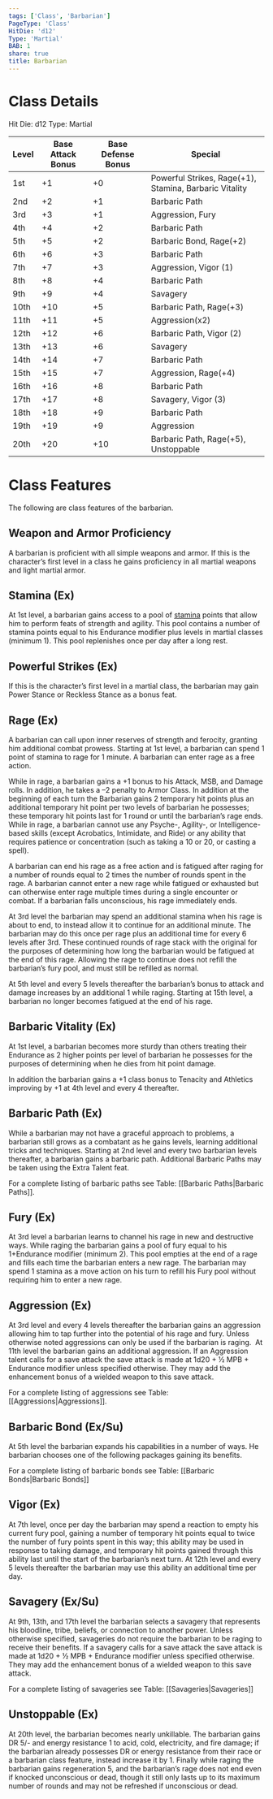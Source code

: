 ```yaml
---
tags: ['Class', 'Barbarian']
PageType: 'Class'
HitDie: 'd12'
Type: 'Martial'
BAB: 1
share: true
title: Barbarian
---
```

# Class Details
Hit Die:  d12
Type: Martial

| Level | Base Attack Bonus | Base Defense Bonus | Special                                                |
| ----- | ----------------- | ------------------ | ------------------------------------------------------ |
| 1st   | +1                | +0                 | Powerful Strikes, Rage(+1), Stamina, Barbaric Vitality |
| 2nd   | +2                | +1                 | Barbaric Path                                          |
| 3rd   | +3                | +1                 | Aggression, Fury                                       |
| 4th   | +4                | +2                 | Barbaric Path                                          |
| 5th   | +5                | +2                 | Barbaric Bond, Rage(+2)                                |
| 6th   | +6                | +3                 | Barbaric Path                                          |
| 7th   | +7                | +3                 | Aggression, Vigor (1)                                  |
| 8th   | +8                | +4                 | Barbaric Path                                          |
| 9th   | +9                | +4                 | Savagery                                               |
| 10th  | +10               | +5                 | Barbaric Path, Rage(+3)                                |
| 11th  | +11               | +5                 | Aggression(x2)                                         |
| 12th  | +12               | +6                 | Barbaric Path, Vigor (2)                               |
| 13th  | +13               | +6                 | Savagery                                               |
| 14th  | +14               | +7                 | Barbaric Path                                          |
| 15th  | +15               | +7                 | Aggression, Rage(+4)                                   |
| 16th  | +16               | +8                 | Barbaric Path                                          |
| 17th  | +17               | +8                 | Savagery, Vigor (3)                                    |
| 18th  | +18               | +9                 | Barbaric Path                                          |
| 19th  | +19               | +9                 | Aggression                                             |
| 20th  | +20               | +10                | Barbaric Path, Rage(+5), Unstoppable                   |

# Class Features

The following are class features of the barbarian. 

## Weapon and Armor Proficiency

A barbarian is proficient with all simple weapons and armor. If this is the character’s first level in a class he gains proficiency in all martial weapons and light martial armor.

## Stamina (Ex)

At 1st level, a barbarian gains access to a pool of <a href="/Combat%20Rules/Combat%20Statistics/#stamina">stamina</a> points that allow him to perform feats of strength and agility. This pool contains a number of stamina points equal to his Endurance modifier plus levels in martial classes (minimum 1). This pool replenishes once per day after a long rest.
## Powerful Strikes (Ex)

If this is the character’s first level in a martial class, the barbarian may gain Power Stance or Reckless Stance as a bonus feat.
## Rage (Ex)

A barbarian can call upon inner reserves of strength and ferocity, granting him additional combat prowess. Starting at 1st level, a barbarian can spend 1 point of stamina to rage for 1 minute. A barbarian can enter rage as a free action.

While in rage, a barbarian gains a +1 bonus to his Attack, MSB, and Damage rolls. In addition, he takes a –2 penalty to Armor Class. In addition at the beginning of each turn the Barbarian gains 2 temporary hit points plus an additional temporary hit point per two levels of barbarian he possesses; these temporary hit points last for 1 round or until the barbarian’s rage ends. While in rage, a barbarian cannot use any Psyche-, Agility-, or Intelligence-based skills (except Acrobatics, Intimidate, and Ride) or any ability that requires patience or concentration (such as taking a 10 or 20, or casting a spell).

A barbarian can end his rage as a free action and is fatigued after raging for a number of rounds equal to 2 times the number of rounds spent in the rage. A barbarian cannot enter a new rage while fatigued or exhausted but can otherwise enter rage multiple times during a single encounter or combat. If a barbarian falls unconscious, his rage immediately ends.

At 3rd level the barbarian may spend an additional stamina when his rage is about to end, to instead allow it to continue for an additional minute. The barbarian may do this once per rage plus an additional time for every 6 levels after 3rd. These continued rounds of rage stack with the original for the purposes of determining how long the barbarian would be fatigued at the end of this rage. Allowing the rage to continue does not refill the barbarian’s fury pool, and must still be refilled as normal.

At 5th level and every 5 levels thereafter the barbarian’s bonus to attack and damage increases by an additional 1 while raging. Starting at 15th level, a barbarian no longer becomes fatigued at the end of his rage.

## Barbaric Vitality (Ex)

At 1st level, a barbarian becomes more sturdy than others treating their Endurance as 2 higher points per level of barbarian he possesses for the purposes of determining when he dies from hit point damage.

In addition the barbarian gains a +1 class bonus to Tenacity and Athletics improving by +1 at 4th level and every 4 thereafter.

## Barbaric Path (Ex)

While a barbarian may not have a graceful approach to problems, a barbarian still grows as a combatant as he gains levels, learning additional tricks and techniques. Starting at 2nd level and every two barbarian levels thereafter, a barbarian gains a barbaric path. Additional Barbaric Paths may be taken using the Extra Talent feat.

For a complete listing of barbaric paths see Table: [[Barbaric Paths|Barbaric Paths]].

## Fury (Ex)

At 3rd level a barbarian learns to channel his rage in new and destructive ways. While raging the barbarian gains a pool of fury equal to his 1+Endurance modifier (minimum 2). This pool empties at the end of a rage and fills each time the barbarian enters a new rage. The barbarian may spend 1 stamina as a move action on his turn to refill his Fury pool without requiring him to enter a new rage.

## Aggression (Ex)

At 3rd level and every 4 levels thereafter the barbarian gains an aggression allowing him to tap further into the potential of his rage and fury. Unless otherwise noted aggressions can only be used if the barbarian is raging.  At 11th level the barbarian gains an additional aggression. If an Aggression talent calls for a save attack the save attack is made at 1d20 + ½ MPB + Endurance modifier unless specified otherwise. They may add the enhancement bonus of a wielded weapon to this save attack.

For a complete listing of aggressions see Table: [[Aggressions|Aggressions]].

## Barbaric Bond (Ex/Su)

At 5th level the barbarian expands his capabilities in a number of ways. He barbarian chooses one of the following packages gaining its benefits.

For a complete listing of barbaric bonds see Table: [[Barbaric Bonds|Barbaric Bonds]]

## Vigor (Ex)

At 7th level, once per day the barbarian may spend a reaction to empty his current fury pool, gaining a number of temporary hit points equal to twice the number of fury points spent in this way; this ability may be used in response to taking damage, and temporary hit points gained through this ability last until the start of the barbarian’s next turn. At 12th level and every 5 levels thereafter the barbarian may use this ability an additional time per day.

## Savagery (Ex/Su)

At 9th, 13th, and 17th level the barbarian selects a savagery that represents his bloodline, tribe, beliefs, or connection to another power. Unless otherwise specified, savageries do not require the barbarian to be raging to receive their benefits. If a savagery calls for a save attack the save attack is made at 1d20 + ½ MPB + Endurance modifier unless specified otherwise. They may add the enhancement bonus of a wielded weapon to this save attack.

For a complete listing of savageries see Table: [[Savageries|Savageries]]

## Unstoppable (Ex)

At 20th level, the barbarian becomes nearly unkillable. The barbarian gains DR 5/- and energy resistance 1 to acid, cold, electricity, and fire damage; if the barbarian already possesses DR or energy resistance from their race or a barbarian class feature, instead increase it by 1. Finally while raging the barbarian gains regeneration 5, and the barbarian’s rage does not end even if knocked unconscious or dead, though it still only lasts up to its maximum number of rounds and may not be refreshed if unconscious or dead.